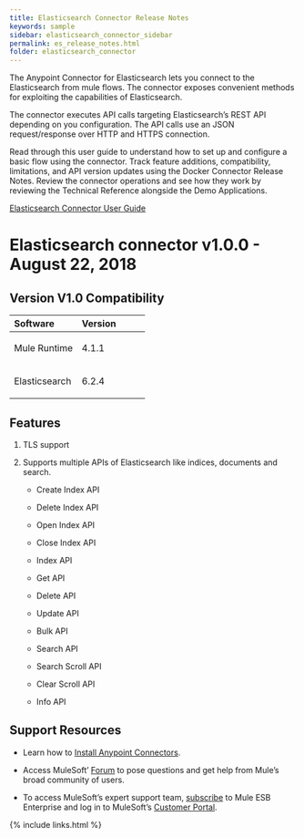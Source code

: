```yaml
---
title: Elasticsearch Connector Release Notes
keywords: sample
sidebar: elasticsearch_connector_sidebar
permalink: es_release_notes.html
folder: elasticsearch_connector
---
```

The Anypoint Connector for Elasticsearch lets you connect to the
Elasticsearch from mule flows. The connector exposes convenient methods
for exploiting the capabilities of Elasticsearch.

The connector executes API calls targeting Elasticsearch’s REST API
depending on you configuration. The API calls use an JSON
request/response over HTTP and HTTPS connection.

Read through this user guide to understand how to set up and configure a
basic flow using the connector. Track feature additions, compatibility,
limitations, and API version updates using the Docker Connector Release
Notes. Review the connector operations and see how they work by
reviewing the Technical Reference alongside the Demo Applications.

[Elasticsearch Connector User
Guide](es_user_guide.html)

Elasticsearch connector v1.0.0 - August 22, 2018
================================================

Version V1.0 Compatibility
--------------------------

<table>
<col width="50%" />
<col width="50%" />
<thead>
<tr class="header">
<th align="left">Software</th>
<th align="left">Version</th>
</tr>
</thead>
<tbody>
<tr class="odd">
<td align="left"><p>Mule Runtime</p></td>
<td align="left"><p>4.1.1</p></td>
</tr>
<tr class="even">
<td align="left"><p>Elasticsearch</p></td>
<td align="left"><p>6.2.4</p></td>
</tr>
</tbody>
</table>

Features
--------

1.  TLS support

2.  Supports multiple APIs of Elasticsearch like indices, documents and
    search.

    -   Create Index API

    -   Delete Index API

    -   Open Index API

    -   Close Index API

    -   Index API

    -   Get API

    -   Delete API

    -   Update API

    -   Bulk API

    -   Search API

    -   Search Scroll API

    -   Clear Scroll API

    -   Info API

Support Resources
-----------------

-   Learn how to [Install Anypoint
    Connectors](https://docs.mulesoft.com/anypoint-studio/v/7.1/add-modules-in-studio-to).

-   Access MuleSoft’ [Forum](http://forum.mulesoft.org/mulesoft) to pose
    questions and get help from Mule’s broad community of users.

-   To access MuleSoft’s expert support team,
    [subscribe](http://www.mulesoft.com/mule-esb-subscription) to Mule
    ESB Enterprise and log in to MuleSoft’s [Customer
    Portal](http://www.mulesoft.com/support-login).

{% include links.html %}